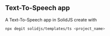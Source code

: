 ## Text-To-Speech app

A Text-To-Speech app in SolidJS create with

```bash
npx degit solidjs/templates/ts <project_name>
```

